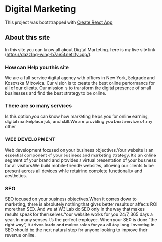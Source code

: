 # Digital Marketing

This project was bootstrapped with [Create React App](https://github.com/facebook/create-react-app).

## About this site

In this site you can know all about Digital Marketing.
here is my live site link (https://dazzling-wing-b7ae5f.netlify.app/).

### How can Help you this site

We are a full-service digital agency with offices in New York, Belgrade and Kosovska Mitrovica. Our vision is to create the best online performance for all of our clients. Our mission is to transform the digital presence of small businesses and find the best strategy to be online.


### There are so many services

Is this option,you can know how marketing helps you for online earning, digital marketplace job, and skill.We are providing you best service of any other.

### WEB DEVELOPMENT

Web development focused on your business objectives.Your website is an essential component of your business and marketing strategy. It’s an online segment of your brand and provides a virtual presentation of your business for all visitors.We build mobile-friendly websites, allowing our clients to be present across all devices while retaining complete functionality and aesthetics.

### SEO

 SEO focused on your business objectives.When it comes down to marketing, there is absolutely nothing that gives better results or affects ROI more than SEO. And we at W3 Lab do SEO only in the way that makes results speak for themselves.Your website works for you 24/7, 365 days a year. In many senses it’s the perfect employee. When your SEO is done “the right way”, it drives leads and makes sales for you all day long. Investing in SEO should be the next natural step for anyone looking to improve their revenue online.